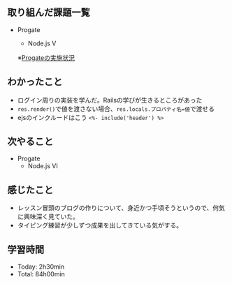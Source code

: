 ## 取り組んだ課題一覧
- Progate
  - Node.js V

  ※[Progateの実施状況](https://github.com/i-yktr/work/blob/main/01_Progate/plan.md)

## わかったこと
- ログイン周りの実装を学んだ。Railsの学びが生きるところがあった
- `res.render()`で値を渡さない場合、`res.locals.プロパティ名=値`で渡せる
- ejsのインクルードはこう `<%- include('header') %>`

## 次やること
- Progate
  - Node.js VI

## 感じたこと
- レッスン冒頭のブログの作りについて、身近かつ手頃そうというので、何気に興味深く見ていた。
- タイピング練習が少しずつ成果を出してきている気がする。

## 学習時間
- Today: 2h30min
- Total: 84h00min
